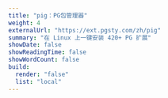 ```yaml
---
title: "pig：PG包管理器"
weight: 4
externalUrl: "https://ext.pgsty.com/zh/pig"
summary: "在 Linux 上一键安装 420+ PG 扩展"
showDate: false
showReadingTime: false
showWordCount: false
build:
  render: "false"
  list: "local"
---
```

